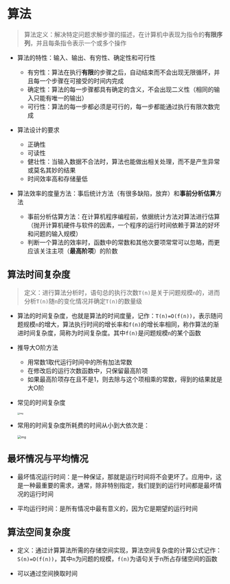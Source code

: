  # 算法

> 算法定义：解决特定问题求解步骤的描述，在计算机中表现为指令的**有限序列**，并且每条指令表示一个或多个操作

* 算法的特性：输入、输出、有穷性、确定性和可行性
  * 有穷性：算法在执行**有限**的步骤之后，自动结束而不会出现无限循环，并且每一个步骤在可接受的时间内完成
  * 确定性：算法的每一步骤都具有确定的含义，不会出现二义性（相同的输入只能有唯一的输出）
  * 可行性：算法的每一步都必须是可行的，每一步都能通过执行有限次数完成

* 算法设计的要求
  * 正确性
  * 可读性
  * 健壮性：当输入数据不合法时，算法也能做出相关处理，而不是产生异常或莫名其妙的结果
  * 时间效率高和存储量低

* 算法效率的度量方法：事后统计方法（有很多缺陷，放弃）和**事前分析估算**方法
  * 事前分析估算方法：在计算机程序编程前，依据统计方法对算法进行估算（抛开计算机硬件与软件的因素，一个程序的运行时间依赖于算法的好坏和问题的输入规模）
  * 判断一个算法的效率时，函数中的常数和其他次要项常常可以忽略，而更应该关注主项（**最高阶项**）的阶数

 

## 算法时间复杂度

> 定义：进行算法分析时，语句总的执行次数`T(n)`是关于问题规模`n`的，进而分析`T(n)`随`n`的变化情况并确定`T(n)`的数量级

* 算法的时间复杂度，也就是算法的时间度量，记作：`T(n)=O(f(n))`，表示随问题规模`n`的增大，算法执行时间的增长率和`f(n)`的增长率相同，称作算法的渐进时间复杂度，简称为时间复杂度。其中`f(n)`是问题规模`n`的某个函数

* 推导大O阶方法
  * 用常数1取代运行时间中的所有加法常数
  * 在修改后的运行次数函数中，只保留最高阶项
  * 如果最高阶项存在且不是1，则去除与这个项相乘的常数，得到的结果就是大O阶
  
* 常见的时间复杂度

  <img src="/pic/clip_image002.jpg" alt="img" style="zoom:33%;" />

* 常用的时间复杂度所耗费的时间从小到大依次是：

  <img src="/pic/clip_image004.jpg" alt="img" style="zoom:50%;" />

## 最坏情况与平均情况

* 最坏情况运行时间：是一种保证，那就是运行时间将不会更坏了。应用中，这是一种最重要的需求，通常，除非特别指定，我们提到的运行时间都是最坏情况的运行时间

* 平均运行时间：是所有情况中最有意义的，因为它是期望的运行时间

## 算法空间复杂度

* 定义：通过计算算法所需的存储空间实现，算法空间复杂度的计算公式记作：`S(n)=O(f(n))`，其中`n`为问题的规模，`f(n)`为语句关于n所占存储空间的函数

* 可以通过空间换取时间